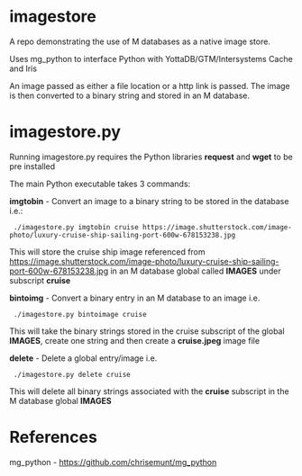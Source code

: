 # imagestore

A repo demonstrating the use of M databases as a native image store.

Uses mg_python to interface Python with YottaDB/GTM/Intersystems Cache and Iris

An image passed as either a file location or a http link is passed. The image is then converted to a binary string and stored in an M database.

# imagestore.py

Running imagestore.py requires the Python libraries **request** and **wget** to be pre installed

The main Python executable takes 3 commands:

**imgtobin** - Convert an image to a binary string to be stored in the database i.e.:

     ./imagestore.py imgtobin cruise https://image.shutterstock.com/image-photo/luxury-cruise-ship-sailing-port-600w-678153238.jpg
     
This will store the cruise ship image referenced from https://image.shutterstock.com/image-photo/luxury-cruise-ship-sailing-port-600w-678153238.jpg in an M database global called **IMAGES** under subscript **cruise**

**bintoimg** - Convert a binary entry in an M database to an image i.e.

     ./imagestore.py bintoimage cruise
     
This will take the binary strings stored in the cruise subscript of the global **IMAGES**, create one string and then create a **cruise.jpeg** image file

**delete** - Delete a global entry/image i.e.

     ./imagestore.py delete cruise
     
This will delete all binary strings associated with the **cruise** subscript in the M database global **IMAGES**

# References

mg_python - https://github.com/chrisemunt/mg_python

